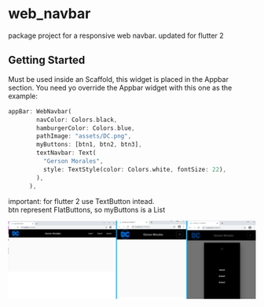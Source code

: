 # web_navbar

package project for a responsive web navbar. updated for flutter 2

## Getting Started

Must be used inside an Scaffold, this widget is placed in the Appbar section.
You need yo override the Appbar widget with this one as the 
example:

```dart
appBar: WebNavbar(
        navColor: Colors.black,
        hamburgerColor: Colors.blue,
        pathImage: "assets/DC.png",
        myButtons: [btn1, btn2, btn3],
        textNavbar: Text(
          "Gerson Morales",
          style: TextStyle(color: Colors.white, fontSize: 22),
        ),
      ),
```
important: for flutter 2 use TextButton intead.     
btn represent FlatButtons, so myButtons is a List<FlatButton>
  
![alt text](https://github.com/eliezer2020/WebNavbar_Flutter/blob/main/webnavmar.png "Logo ")
 
